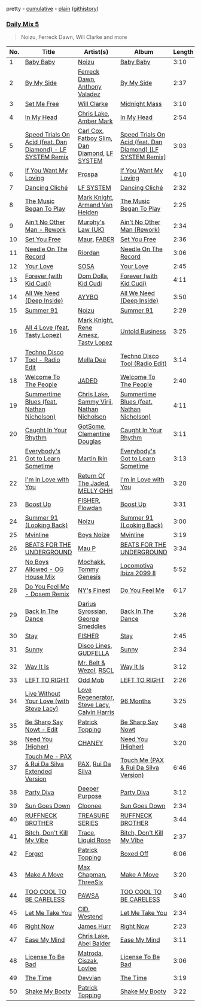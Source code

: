 pretty - [cumulative](/playlists/cumulative/Daily%20Mix%205.md) - [plain](/playlists/plain/37i9dQZF1E36TO0q54WsJv) ([githistory](https://github.githistory.xyz/vitokorn/spotify-playlist-archive/blob/master/playlists/plain/37i9dQZF1E36TO0q54WsJv))
### [Daily Mix 5](https://open.spotify.com/playlist/37i9dQZF1E36TO0q54WsJv)

> Noizu, Ferreck Dawn, Will Clarke and more

| No. | Title | Artist(s) | Album | Length |
|---|---|---|---|---|
| 1 | [Baby Baby](https://open.spotify.com/track/2fMtXRKJDPtT8Xs4EJkBQh) | [Noizu](https://open.spotify.com/artist/3VRyybsQu0MDG0F2LBxnv7) | [Baby Baby](https://open.spotify.com/album/6qvNPB4vRSs5TnBR9qJqWN) | 3:10 |
| 2 | [By My Side](https://open.spotify.com/track/7jt8FctrwfLY9TMEazh45L) | [Ferreck Dawn](https://open.spotify.com/artist/3cnAJv9gydgm52KFIsdvO8), [Anthony Valadez](https://open.spotify.com/artist/1q6CJpl89vkfPuYnRqKl5H) | [By My Side](https://open.spotify.com/album/1qvbgJFcqYqrFQR1SOdTOF) | 2:37 |
| 3 | [Set Me Free](https://open.spotify.com/track/67burVkJvjrT5U5dnWR3IU) | [Will Clarke](https://open.spotify.com/artist/1OmOdgwIzub8DYPxQYbbbi) | [Midnight Mass](https://open.spotify.com/album/6Fphuv16AxAhxJcUYPWzV9) | 3:10 |
| 4 | [In My Head](https://open.spotify.com/track/4jwKnYysiCv0yfPqFpzMHJ) | [Chris Lake](https://open.spotify.com/artist/5Igpc9iLZ3YGtKeYfSrrOE), [Amber Mark](https://open.spotify.com/artist/0tbeZu9lv8YEKSQ9tZSslu) | [In My Head](https://open.spotify.com/album/6UEZTFHKOXfjK3stZnPbxE) | 2:54 |
| 5 | [Speed Trials On Acid (feat. Dan Diamond) - LF SYSTEM Remix](https://open.spotify.com/track/22ex3jj1Iiym4nT1ikmnNE) | [Carl Cox](https://open.spotify.com/artist/19SmlbABtI4bXz864MLqOS), [Fatboy Slim](https://open.spotify.com/artist/4Y7tXHSEejGu1vQ9bwDdXW), [Dan Diamond](https://open.spotify.com/artist/2MXl3PpdGGUqQNgfboIImS), [LF SYSTEM](https://open.spotify.com/artist/0HxX6imltnNXJyQhu4nsiO) | [Speed Trials On Acid (feat. Dan Diamond) [LF SYSTEM Remix]](https://open.spotify.com/album/0n4uX4f6dVUlvd5at2wezx) | 3:03 |
| 6 | [If You Want My Loving](https://open.spotify.com/track/3wfQcoBLrfd15VPuKm6Kjv) | [Prospa](https://open.spotify.com/artist/6HabM2PUM519iIxervGWSb) | [If You Want My Loving](https://open.spotify.com/album/7DF7P83D9H9q6e6LXLr5JH) | 4:10 |
| 7 | [Dancing Cliché](https://open.spotify.com/track/3NeSlNBRvB4BMrxhA88Zke) | [LF SYSTEM](https://open.spotify.com/artist/0HxX6imltnNXJyQhu4nsiO) | [Dancing Cliché](https://open.spotify.com/album/0KXXLq1rUjATTps8cptlrH) | 2:32 |
| 8 | [The Music Began To Play](https://open.spotify.com/track/5jOhS3S7vTj9yQ4UmEk8qj) | [Mark Knight](https://open.spotify.com/artist/3h11MHQeCrcsUgRRijI1zL), [Armand Van Helden](https://open.spotify.com/artist/3cQA9WH8liZfeja1DxcDYE) | [The Music Began To Play](https://open.spotify.com/album/1RPFQ2LTLiHL7hxRwL8RZc) | 2:25 |
| 9 | [Ain't No Other Man - Rework](https://open.spotify.com/track/2arAYoniFUo3ojtcDEIhdl) | [Murphy's Law (UK)](https://open.spotify.com/artist/1q85MRE0aEF6NfZQdlMrl1) | [Ain't No Other Man (Rework)](https://open.spotify.com/album/6iHOTd9FBBOLSDfJp8mFFq) | 2:34 |
| 10 | [Set You Free](https://open.spotify.com/track/6xkFJfOr9SMCVN48RXNDIg) | [Maur](https://open.spotify.com/artist/2LhJEX3HxU9pJFLa8RkvUC), [FABER](https://open.spotify.com/artist/3flURQ5mXBE6GW0HsVwLH0) | [Set You Free](https://open.spotify.com/album/3D5WSdG0iOswvYnskXfkEI) | 2:36 |
| 11 | [Needle On The Record](https://open.spotify.com/track/5qKuF0NtvWVn5UarAgyli3) | [Riordan](https://open.spotify.com/artist/68rU1sdZ0HjxjEC5YnSmao) | [Needle On The Record](https://open.spotify.com/album/7E0q2fAykseBKfLY7X53jJ) | 3:06 |
| 12 | [Your Love](https://open.spotify.com/track/4xULQ1OH1Rm5EpMhuEWULl) | [SOSA](https://open.spotify.com/artist/3JlN0MeWVJq0vjvsvWCRZ5) | [Your Love](https://open.spotify.com/album/4G7AnMXZWjAHwPUjmRCWx6) | 2:45 |
| 13 | [Forever (with Kid Cudi)](https://open.spotify.com/track/0TryO56AxrMAMmGSng6z9C) | [Dom Dolla](https://open.spotify.com/artist/205i7E8fNVfojowcQSfK9m), [Kid Cudi](https://open.spotify.com/artist/0fA0VVWsXO9YnASrzqfmYu) | [Forever (with Kid Cudi)](https://open.spotify.com/album/4D6sxB4kldq1PNm43cMyul) | 4:11 |
| 14 | [All We Need (Deep Inside)](https://open.spotify.com/track/4QH1B0fYwxCmFkY8bxhocr) | [AYYBO](https://open.spotify.com/artist/0YVquC9RaJLYFNmlJFzkTV) | [All We Need (Deep Inside)](https://open.spotify.com/album/18DfikKMks3PcTBfNIhBr9) | 3:50 |
| 15 | [Summer 91](https://open.spotify.com/track/7pARbCUoO1CTzU5ucMEaVF) | [Noizu](https://open.spotify.com/artist/3VRyybsQu0MDG0F2LBxnv7) | [Summer 91](https://open.spotify.com/album/4eAbd696nAHRZy2g6RwLhL) | 2:29 |
| 16 | [All 4 Love (feat. Tasty Lopez)](https://open.spotify.com/track/2DJjMZfgND6WARNaxVCkI3) | [Mark Knight](https://open.spotify.com/artist/3h11MHQeCrcsUgRRijI1zL), [Rene Amesz](https://open.spotify.com/artist/0s122QsNac4WSqoVsFD60m), [Tasty Lopez](https://open.spotify.com/artist/6bGjAU1yRMvrVDQsN9Awc0) | [Untold Business](https://open.spotify.com/album/186HTycU1jAk9PociChcpO) | 3:25 |
| 17 | [Techno Disco Tool - Radio Edit](https://open.spotify.com/track/3qqEFTIFcZuWJYBtshrxca) | [Mella Dee](https://open.spotify.com/artist/2iT8KIetokMHRjhj8dJuNn) | [Techno Disco Tool (Radio Edit)](https://open.spotify.com/album/5yadKU4m0Q0AIKxbN9qQIq) | 3:14 |
| 18 | [Welcome To The People](https://open.spotify.com/track/4O3APpGNhOldqDsPF8IaS5) | [JADED](https://open.spotify.com/artist/6tCJN1fQNdFCEaOa8Da9Wf) | [Welcome To The People](https://open.spotify.com/album/7HZzmPZE3gKxhzVaIJ11KF) | 2:40 |
| 19 | [Summertime Blues (feat. Nathan Nicholson)](https://open.spotify.com/track/6q36Cqt2d3O5jqrQR9uXCp) | [Chris Lake](https://open.spotify.com/artist/5Igpc9iLZ3YGtKeYfSrrOE), [Sammy Virji](https://open.spotify.com/artist/1GuqTQbuixFHD6eBkFwVcb), [Nathan Nicholson](https://open.spotify.com/artist/4q8SjmBr5X7DUmVvrnNrsd) | [Summertime Blues (feat. Nathan Nicholson)](https://open.spotify.com/album/7ddG8bsJLWEgVNONjhnT8z) | 4:11 |
| 20 | [Caught In Your Rhythm](https://open.spotify.com/track/2UjMBCiA9gdDoSguLxrbBP) | [GotSome](https://open.spotify.com/artist/5eALE6GKSAiBNMyqpsqoeX), [Clementine Douglas](https://open.spotify.com/artist/4DWuml4Jf6K81b5rAPwMb6) | [Caught In Your Rhythm](https://open.spotify.com/album/5DksuDz9GUGMV5vOmMBo7U) | 3:11 |
| 21 | [Everybody's Got to Learn Sometime](https://open.spotify.com/track/50ixUxOy4WLhdcUITYOyXo) | [Martin Ikin](https://open.spotify.com/artist/7DhdJhd6DrxeJlUajwttd1) | [Everybody's Got to Learn Sometime](https://open.spotify.com/album/5233HXvjmNEuh5bwyOkzlt) | 3:13 |
| 22 | [I'm in Love with You](https://open.spotify.com/track/6cVgPQEvXfXaWoUjZW45PK) | [Return Of The Jaded](https://open.spotify.com/artist/0eWRTAqa2LtWcunkLFL4sS), [MELLY OHH](https://open.spotify.com/artist/1CQHY4R9T7Fr7qwydWLVUa) | [I'm in Love with You](https://open.spotify.com/album/4iz8sYwkboyS6T5yV4Ti5g) | 3:20 |
| 23 | [Boost Up](https://open.spotify.com/track/4xKLgLnQm2wQFUqAYb6UUM) | [FISHER](https://open.spotify.com/artist/1VJ0briNOlXRtJUAzoUJdt), [Flowdan](https://open.spotify.com/artist/07CimrZi5vs9iEao47TNQ4) | [Boost Up](https://open.spotify.com/album/3hIRS3btdz7f35jvVihCUt) | 3:31 |
| 24 | [Summer 91 (Looking Back)](https://open.spotify.com/track/4FEcEwbE2vsqhxbTPtiNTL) | [Noizu](https://open.spotify.com/artist/3VRyybsQu0MDG0F2LBxnv7) | [Summer 91 (Looking Back)](https://open.spotify.com/album/4QCh5emLRWuIg8CUzprNXm) | 3:00 |
| 25 | [Mvinline](https://open.spotify.com/track/3z1liIZgam8CRi8CaNKyrJ) | [Boys Noize](https://open.spotify.com/artist/62k5LKMhymqlDNo2DWOvvv) | [Mvinline](https://open.spotify.com/album/5psfbPznqzCsC60A9PMBLa) | 3:19 |
| 26 | [BEATS FOR THE UNDERGROUND](https://open.spotify.com/track/62bjfb5YMLvZU44vfjJVxp) | [Mau P](https://open.spotify.com/artist/0w1sbtZVQoK6GzV4A4OkCv) | [BEATS FOR THE UNDERGROUND](https://open.spotify.com/album/79kzvy6zqbSZsSIxVK3flH) | 3:34 |
| 27 | [No Boys Allowed - OG House Mix](https://open.spotify.com/track/5ECEMutDIhmSKM6MkJuVc3) | [Mochakk](https://open.spotify.com/artist/0rTh1tAdrEbdKZBTiiAQSo), [Tommy Genesis](https://open.spotify.com/artist/2qDdxfKUpYg8wc49KIuT3b) | [Locomotiva Ibiza 2099 II](https://open.spotify.com/album/6nIry8iPceW6XDXT8UTSUm) | 5:52 |
| 28 | [Do You Feel Me - Dosem Remix](https://open.spotify.com/track/5Ppe0zxjQk1qh3bOxp9W0z) | [NY's Finest](https://open.spotify.com/artist/1J7AUI3TjnDotUGZEBPpsc) | [Do You Feel Me](https://open.spotify.com/album/4DrPJMZd2QIzz5x0vLO08L) | 6:17 |
| 29 | [Back In The Dance](https://open.spotify.com/track/5NTgGRmwrsUEEbplylBYN3) | [Darius Syrossian](https://open.spotify.com/artist/6PDUdAoMV9dMy0wOt09Rsf), [George Smeddles](https://open.spotify.com/artist/5HT6hDqzq0B7EFlokN0hK2) | [Back In The Dance](https://open.spotify.com/album/2uhoFmQf1XOXQIFMmfzg1I) | 3:26 |
| 30 | [Stay](https://open.spotify.com/track/74y1VgzL668hynrvA59WQB) | [FISHER](https://open.spotify.com/artist/1VJ0briNOlXRtJUAzoUJdt) | [Stay](https://open.spotify.com/album/3lOxGtxE3okQgACvvcJdDR) | 2:45 |
| 31 | [Sunny](https://open.spotify.com/track/7tZSQgFyzWAAtsb7OUUDbn) | [Disco Lines](https://open.spotify.com/artist/5Kmr0b3ip8g9P2i0dLTC3Z), [GUDFELLA](https://open.spotify.com/artist/3KjZMSSy0BaCVdvL0VABRO) | [Sunny](https://open.spotify.com/album/2VTfQy8ZPbdjvYzHCO0PVz) | 2:34 |
| 32 | [Way It Is](https://open.spotify.com/track/2dwnD6tMYqp8zQmfg1XvNQ) | [Mr. Belt & Wezol](https://open.spotify.com/artist/19VDJ9IKyBSUMDJxLsasP6), [RSCL](https://open.spotify.com/artist/5pkU7zjIzHgfN1n91e51r3) | [Way It Is](https://open.spotify.com/album/3eh4ktE7LJNFljqBMn0ZnO) | 3:12 |
| 33 | [LEFT TO RIGHT](https://open.spotify.com/track/4OfqxEKFF4tFQ0ZK14MTBA) | [Odd Mob](https://open.spotify.com/artist/4qLwtWhlhyAoQ4S9mSrDW9) | [LEFT TO RIGHT](https://open.spotify.com/album/0gFZTH3Nkb2QFPedPHfA6E) | 2:26 |
| 34 | [Live Without Your Love (with Steve Lacy)](https://open.spotify.com/track/3W9WWlcc8PKKmNgGgS8D2i) | [Love Regenerator](https://open.spotify.com/artist/05KDKIpxshxrB9BMewaCBW), [Steve Lacy](https://open.spotify.com/artist/57vWImR43h4CaDao012Ofp), [Calvin Harris](https://open.spotify.com/artist/7CajNmpbOovFoOoasH2HaY) | [96 Months](https://open.spotify.com/album/1CfqWSAyfmYzHU9ktHxUqd) | 3:25 |
| 35 | [Be Sharp Say Nowt - Edit](https://open.spotify.com/track/0j7O38949INodwi5ppDvFe) | [Patrick Topping](https://open.spotify.com/artist/7yRimuQSC5Ks3T2Ts0iyZa) | [Be Sharp Say Nowt](https://open.spotify.com/album/2Oc9mE5qOn4ft9hym2XJMw) | 3:48 |
| 36 | [Need You (Higher)](https://open.spotify.com/track/6D3lpP7SO5coAJONxPwRRV) | [CHANEY](https://open.spotify.com/artist/2dUjApyXX9UqIsFGzoHyhX) | [Need You (Higher)](https://open.spotify.com/album/4tC9kqBO0lodHzlCABCvZX) | 3:20 |
| 37 | [Touch Me - PAX & Rui Da Silva Extended Version](https://open.spotify.com/track/5RzIHKiSL5yEqkyYzhy16o) | [PAX](https://open.spotify.com/artist/3NYySx3H1V7zHemD9hmsQv), [Rui Da Silva](https://open.spotify.com/artist/1kx78nQhmITF7OFvivyN4v) | [Touch Me (PAX & Rui Da Silva Version)](https://open.spotify.com/album/0W91OGDStAHK6la9uH1zss) | 6:46 |
| 38 | [Party Diva](https://open.spotify.com/track/4IV8Py79F3Yqfe23xse1Wn) | [Deeper Purpose](https://open.spotify.com/artist/10Bo1ofGMWr6hFD7OM7W7r) | [Party Diva](https://open.spotify.com/album/6M0oV4er010drGbz43XK3m) | 3:12 |
| 39 | [Sun Goes Down](https://open.spotify.com/track/28cF5QOu0CWdyTt6lYxIeA) | [Cloonee](https://open.spotify.com/artist/7MdlXmq2HViAJWo9cf30sR) | [Sun Goes Down](https://open.spotify.com/album/1vbX5xsy8Dz96qmskVY8SI) | 2:34 |
| 40 | [RUFFNECK BROTHER](https://open.spotify.com/track/1E7sfKbjR7YliVUUSp9mhJ) | [TREASURE SERIES](https://open.spotify.com/artist/5kcocqSSO8W0rpoNjuzXU1) | [RUFFNECK BROTHER](https://open.spotify.com/album/7z0PDcPY8WcFLriszg21sQ) | 3:44 |
| 41 | [Bitch, Don't Kill My Vibe](https://open.spotify.com/track/7BDfhY395y8U4dZCiCoIYW) | [Trace](https://open.spotify.com/artist/4T0QPJFV83O1j9w8y5apQX), [Liquid Rose](https://open.spotify.com/artist/0zHBCBYJo29r8RvsfjUIIN) | [Bitch, Don't Kill My Vibe](https://open.spotify.com/album/0apMOjnx6oMN06Fr5VrK5W) | 2:37 |
| 42 | [Forget](https://open.spotify.com/track/7aBOeUzDz8JIhBYYgKZJih) | [Patrick Topping](https://open.spotify.com/artist/7yRimuQSC5Ks3T2Ts0iyZa) | [Boxed Off](https://open.spotify.com/album/6KlT5wd8PMU5j2bzQ7L4bp) | 6:06 |
| 43 | [Make A Move](https://open.spotify.com/track/2sKH8vYxAfcbntcfGpWkmX) | [Max Chapman](https://open.spotify.com/artist/5H2Ir5oA547rZrma8ZXFs5), [ThreeSix](https://open.spotify.com/artist/4dNGMkRuq16dZZSfljKMeD) | [Make A Move](https://open.spotify.com/album/4bErqMNo5M8XittFVyPQNw) | 3:20 |
| 44 | [TOO COOL TO BE CARELESS](https://open.spotify.com/track/6KqM3xmPIDonsTjCSGrrr5) | [PAWSA](https://open.spotify.com/artist/4E0HD2PMY8kQJIjlShrLUS) | [TOO COOL TO BE CARELESS](https://open.spotify.com/album/17zk2lz0xesn8Y4YncohZa) | 3:40 |
| 45 | [Let Me Take You](https://open.spotify.com/track/0q6ty9Ga2ebtTKa2C74jrC) | [CID](https://open.spotify.com/artist/4FCzCS0KEgb0rgySWINItO), [Westend](https://open.spotify.com/artist/4epc3Bd0DOBA0kDywkRAsu) | [Let Me Take You](https://open.spotify.com/album/6EQI68ufxLsZ4cTlhtcr3F) | 2:34 |
| 46 | [Right Now](https://open.spotify.com/track/7kpek7ULQHfAl1z8K9dCrd) | [James Hurr](https://open.spotify.com/artist/2g9i2kA0jUr6sfAT28l2vL) | [Right Now](https://open.spotify.com/album/0hHAjyFtYQUKHun4l1F5xx) | 2:23 |
| 47 | [Ease My Mind](https://open.spotify.com/track/04gs2fDnnjT6995ruR1qbk) | [Chris Lake](https://open.spotify.com/artist/5Igpc9iLZ3YGtKeYfSrrOE), [Abel Balder](https://open.spotify.com/artist/0jqbEIAvdjUOi5Za48pzQG) | [Ease My Mind](https://open.spotify.com/album/5tNyT64HOXFDppBvxj1S6h) | 3:11 |
| 48 | [License To Be Bad](https://open.spotify.com/track/3yBdKw7lvhn5u4vpeWRDTV) | [Matroda](https://open.spotify.com/artist/45lcbTsX07JWzmTIjcdyBz), [Ciszak](https://open.spotify.com/artist/6lf5XKHZHGXxHFPOKSkodA), [Lovlee](https://open.spotify.com/artist/0cPmf8oWIjuDXYrzsNFjj8) | [License To Be Bad](https://open.spotify.com/album/5htp5ygxDau4GhLczYA46g) | 3:06 |
| 49 | [The Time](https://open.spotify.com/track/241NUgPwCGhtc6aPenNrph) | [Devvian](https://open.spotify.com/artist/5o1mZh2t1GEEu7gQifCq1f) | [The Time](https://open.spotify.com/album/61LJ0O2XGwi9vt7iRccRrs) | 3:19 |
| 50 | [Shake My Booty](https://open.spotify.com/track/3IBB4CapSuRZRcG4Hw9rve) | [Patrick Topping](https://open.spotify.com/artist/7yRimuQSC5Ks3T2Ts0iyZa) | [Shake My Booty](https://open.spotify.com/album/1GZQmpFcCXz8rVVNmMQpSi) | 3:22 |